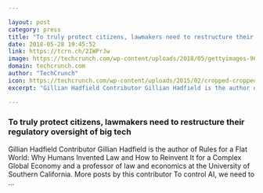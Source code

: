 ```yaml
---

layout: post
category: press
title: "To truly protect citizens, lawmakers need to restructure their regulatory oversight of big tech"
date: 2018-05-28 19:45:52
link: https://tcrn.ch/2IWPrJw
image: https://techcrunch.com/wp-content/uploads/2018/05/gettyimages-961424352.jpeg?w=535
domain: techcrunch.com
author: "TechCrunch"
icon: https://techcrunch.com/wp-content/uploads/2015/02/cropped-cropped-favicon-gradient.png?w=180
excerpt: "Gillian Hadfield Contributor Gillian Hadfield is the author of Rules for a Flat World: Why Humans Invented Law and How to Reinvent It for a Complex Global Economy and a professor of law and economics at the University of Southern California. More posts by this contributor To control AI, we need to …"

---
```


### To truly protect citizens, lawmakers need to restructure their regulatory oversight of big tech

Gillian Hadfield Contributor Gillian Hadfield is the author of Rules for a Flat World: Why Humans Invented Law and How to Reinvent It for a Complex Global Economy and a professor of law and economics at the University of Southern California. More posts by this contributor To control AI, we need to …